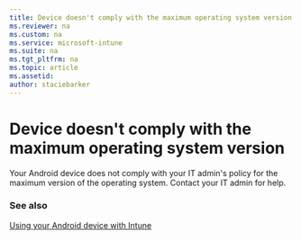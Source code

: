 ```yaml
---
title: Device doesn't comply with the maximum operating system version
ms.reviewer: na
ms.custom: na
ms.service: microsoft-intune
ms.suite: na
ms.tgt_pltfrm: na
ms.topic: article
ms.assetid:
author: staciebarker
---
```

# Device doesn't comply with the maximum operating system version

Your Android device does not comply with your IT admin's policy for the maximum version of the operating system. Contact your IT admin for help.

### See also
[Using your Android device with Intune](using-your-android-device-with-intune.md)